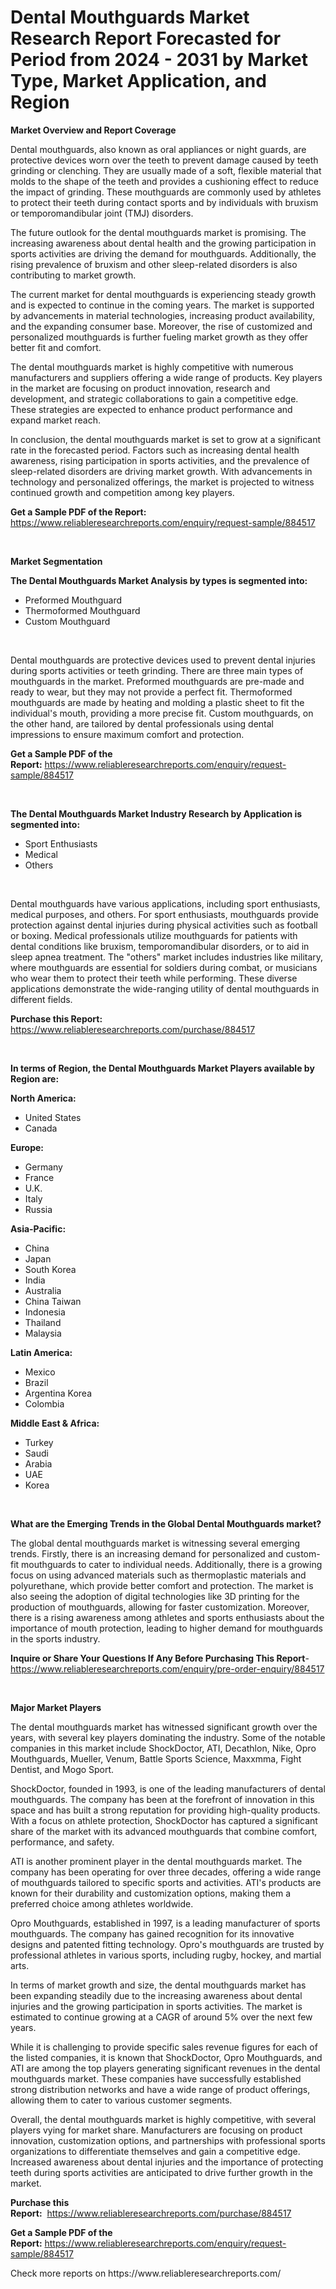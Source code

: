 <p><h1>Dental Mouthguards Market Research Report Forecasted for Period from 2024 -  2031 by Market Type, Market Application, and Region</h1></p><p><strong>Market Overview and Report Coverage</strong></p>
<p><p>Dental mouthguards, also known as oral appliances or night guards, are protective devices worn over the teeth to prevent damage caused by teeth grinding or clenching. They are usually made of a soft, flexible material that molds to the shape of the teeth and provides a cushioning effect to reduce the impact of grinding. These mouthguards are commonly used by athletes to protect their teeth during contact sports and by individuals with bruxism or temporomandibular joint (TMJ) disorders.</p><p>The future outlook for the dental mouthguards market is promising. The increasing awareness about dental health and the growing participation in sports activities are driving the demand for mouthguards. Additionally, the rising prevalence of bruxism and other sleep-related disorders is also contributing to market growth.</p><p>The current market for dental mouthguards is experiencing steady growth and is expected to continue in the coming years. The market is supported by advancements in material technologies, increasing product availability, and the expanding consumer base. Moreover, the rise of customized and personalized mouthguards is further fueling market growth as they offer better fit and comfort.</p><p>The dental mouthguards market is highly competitive with numerous manufacturers and suppliers offering a wide range of products. Key players in the market are focusing on product innovation, research and development, and strategic collaborations to gain a competitive edge. These strategies are expected to enhance product performance and expand market reach.</p><p>In conclusion, the dental mouthguards market is set to grow at a significant rate in the forecasted period. Factors such as increasing dental health awareness, rising participation in sports activities, and the prevalence of sleep-related disorders are driving market growth. With advancements in technology and personalized offerings, the market is projected to witness continued growth and competition among key players.</p></p>
<p><strong>Get a Sample PDF of the Report:</strong> <a href="https://www.reliableresearchreports.com/enquiry/request-sample/884517">https://www.reliableresearchreports.com/enquiry/request-sample/884517</a></p>
<p>&nbsp;</p>
<p><strong>Market Segmentation</strong></p>
<p><strong>The Dental Mouthguards Market Analysis by types is segmented into:</strong></p>
<p><ul><li>Preformed Mouthguard</li><li>Thermoformed Mouthguard</li><li>Custom Mouthguard</li></ul></p>
<p>&nbsp;</p>
<p><p>Dental mouthguards are protective devices used to prevent dental injuries during sports activities or teeth grinding. There are three main types of mouthguards in the market. Preformed mouthguards are pre-made and ready to wear, but they may not provide a perfect fit. Thermoformed mouthguards are made by heating and molding a plastic sheet to fit the individual's mouth, providing a more precise fit. Custom mouthguards, on the other hand, are tailored by dental professionals using dental impressions to ensure maximum comfort and protection.</p></p>
<p><strong>Get a Sample PDF of the Report:</strong>&nbsp;<a href="https://www.reliableresearchreports.com/enquiry/request-sample/884517">https://www.reliableresearchreports.com/enquiry/request-sample/884517</a></p>
<p>&nbsp;</p>
<p><strong>The Dental Mouthguards Market Industry Research by Application is segmented into:</strong></p>
<p><ul><li>Sport Enthusiasts</li><li>Medical</li><li>Others</li></ul></p>
<p>&nbsp;</p>
<p><p>Dental mouthguards have various applications, including sport enthusiasts, medical purposes, and others. For sport enthusiasts, mouthguards provide protection against dental injuries during physical activities such as football or boxing. Medical professionals utilize mouthguards for patients with dental conditions like bruxism, temporomandibular disorders, or to aid in sleep apnea treatment. The "others" market includes industries like military, where mouthguards are essential for soldiers during combat, or musicians who wear them to protect their teeth while performing. These diverse applications demonstrate the wide-ranging utility of dental mouthguards in different fields.</p></p>
<p><strong>Purchase this Report:</strong>&nbsp; <a href="https://www.reliableresearchreports.com/purchase/884517">https://www.reliableresearchreports.com/purchase/884517</a></p>
<p>&nbsp;</p>
<p><strong>In terms of Region, the Dental Mouthguards Market Players available by Region are:</strong></p>
<p>
    <p> <strong> North America: </strong>
        <ul>
            <li>United States</li>
            <li>Canada</li>
        </ul>
        </p> 
    <p> <strong> Europe: </strong>
        <ul>
            <li>Germany</li>
            <li>France</li>
            <li>U.K.</li>
            <li>Italy</li>
            <li>Russia</li>
        </ul>
        </p> 
    <p> <strong> Asia-Pacific: </strong>
        <ul>
            <li>China</li>
            <li>Japan</li>
            <li>South Korea</li>
            <li>India</li>
            <li>Australia</li>
            <li>China Taiwan</li>
            <li>Indonesia</li>
            <li>Thailand</li>
            <li>Malaysia</li>
        </ul>
        </p> 
    <p> <strong> Latin America: </strong>
        <ul>
            <li>Mexico</li>
            <li>Brazil</li>
            <li>Argentina Korea</li>
            <li>Colombia</li>
        </ul>
        </p> 
    <p> <strong> Middle East & Africa: </strong>
        <ul>
            <li>Turkey</li>
            <li>Saudi</li>
            <li>Arabia</li>
            <li>UAE</li>
            <li>Korea</li>
        </ul>
    </p>
    </p>
<p>&nbsp;</p>
<p><strong>What are the Emerging Trends in the Global Dental Mouthguards market?</strong></p>
<p><p>The global dental mouthguards market is witnessing several emerging trends. Firstly, there is an increasing demand for personalized and custom-fit mouthguards to cater to individual needs. Additionally, there is a growing focus on using advanced materials such as thermoplastic materials and polyurethane, which provide better comfort and protection. The market is also seeing the adoption of digital technologies like 3D printing for the production of mouthguards, allowing for faster customization. Moreover, there is a rising awareness among athletes and sports enthusiasts about the importance of mouth protection, leading to higher demand for mouthguards in the sports industry.</p></p>
<p><strong>Inquire or Share Your Questions If Any Before Purchasing This Report</strong>- <a href="https://www.reliableresearchreports.com/enquiry/pre-order-enquiry/884517">https://www.reliableresearchreports.com/enquiry/pre-order-enquiry/884517</a></p>
<p>&nbsp;</p>
<p><strong>Major Market Players</strong></p>
<p><p>The dental mouthguards market has witnessed significant growth over the years, with several key players dominating the industry. Some of the notable companies in this market include ShockDoctor, ATI, Decathlon, Nike, Opro Mouthguards, Mueller, Venum, Battle Sports Science, Maxxmma, Fight Dentist, and Mogo Sport.</p><p>ShockDoctor, founded in 1993, is one of the leading manufacturers of dental mouthguards. The company has been at the forefront of innovation in this space and has built a strong reputation for providing high-quality products. With a focus on athlete protection, ShockDoctor has captured a significant share of the market with its advanced mouthguards that combine comfort, performance, and safety.</p><p>ATI is another prominent player in the dental mouthguards market. The company has been operating for over three decades, offering a wide range of mouthguards tailored to specific sports and activities. ATI's products are known for their durability and customization options, making them a preferred choice among athletes worldwide.</p><p>Opro Mouthguards, established in 1997, is a leading manufacturer of sports mouthguards. The company has gained recognition for its innovative designs and patented fitting technology. Opro's mouthguards are trusted by professional athletes in various sports, including rugby, hockey, and martial arts.</p><p>In terms of market growth and size, the dental mouthguards market has been expanding steadily due to the increasing awareness about dental injuries and the growing participation in sports activities. The market is estimated to continue growing at a CAGR of around 5% over the next few years.</p><p>While it is challenging to provide specific sales revenue figures for each of the listed companies, it is known that ShockDoctor, Opro Mouthguards, and ATI are among the top players generating significant revenues in the dental mouthguards market. These companies have successfully established strong distribution networks and have a wide range of product offerings, allowing them to cater to various customer segments.</p><p>Overall, the dental mouthguards market is highly competitive, with several players vying for market share. Manufacturers are focusing on product innovation, customization options, and partnerships with professional sports organizations to differentiate themselves and gain a competitive edge. Increased awareness about dental injuries and the importance of protecting teeth during sports activities are anticipated to drive further growth in the market.</p></p>
<p><strong>Purchase this Report:</strong>&nbsp;&nbsp;<a href="https://www.reliableresearchreports.com/purchase/884517">https://www.reliableresearchreports.com/purchase/884517</a></p>
<p></p>
<p><strong>Get a Sample PDF of the Report:</strong>&nbsp;<a href="https://www.reliableresearchreports.com/enquiry/request-sample/884517">https://www.reliableresearchreports.com/enquiry/request-sample/884517</a></p>
<p>Check more reports on https://www.reliableresearchreports.com/</p>